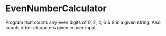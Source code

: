 # EvenNumberCalculator
Program that counts any even digits of 0, 2, 4, 6 &amp; 8 in a given string. Also counts other characters given in user input. 
